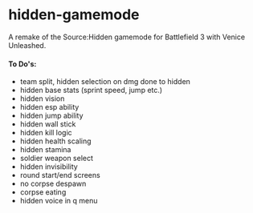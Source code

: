 # hidden-gamemode
A remake of the Source:Hidden gamemode for Battlefield 3 with Venice Unleashed.
#### To Do's:
- team split, hidden selection on dmg done to hidden
- hidden base stats (sprint speed, jump etc.)
- hidden vision
- hidden esp ability
- hidden jump ability
- hidden wall stick
- hidden kill logic
- hidden health scaling
- hidden stamina
- soldier weapon select
- hidden invisibility
- round start/end screens
- no corpse despawn
- corpse eating
- hidden voice in q menu
